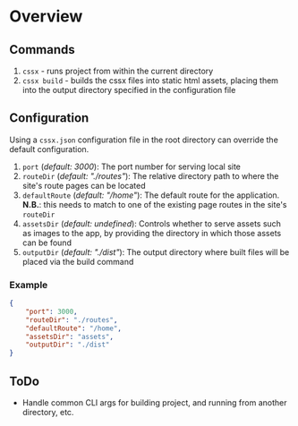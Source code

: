 # Overview

## Commands

1. `cssx` - runs project from within the current directory
2. `cssx build` - builds the cssx files into static html assets, placing them into the output directory specified in the configuration file

## Configuration

Using a `cssx.json` configuration file in the root directory can override the default configuration.

1. `port` (_default: 3000_): The port number for serving local site
2. `routeDir` (_default: "./routes"_): The relative directory path to where the site's route pages can be located
3. `defaultRoute` (_default: "/home"_): The default route for the application. **N.B.**: this needs to match to one of the existing page routes in the site's `routeDir`
4. `assetsDir` (_default: undefined_): Controls whether to serve assets such as images to the app, by providing the directory in which those assets can be found
5. `outputDir` (_default: "./dist"_): The output directory where built files will be placed via the build command

### Example

```json
{
    "port": 3000,
    "routeDir": "./routes",
    "defaultRoute": "/home",
    "assetsDir": "assets",
    "outputDir": "./dist"
}
```

## ToDo

- Handle common CLI args for building project, and running from another directory, etc.
